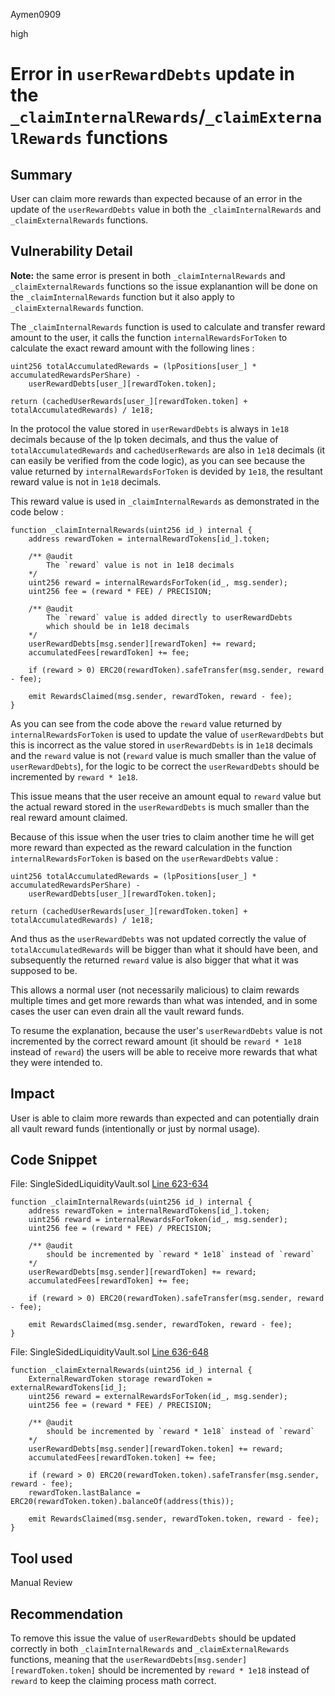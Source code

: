 Aymen0909

high

# Error in `userRewardDebts` update in the `_claimInternalRewards`/`_claimExternalRewards` functions

## Summary

User can claim more rewards than expected because of an error in the update of the `userRewardDebts` value in both the `_claimInternalRewards` and `_claimExternalRewards` functions.

## Vulnerability Detail

**Note:** the same error is present in both `_claimInternalRewards` and `_claimExternalRewards` functions so the issue explanantion will be done on the `_claimInternalRewards` function but it also apply to `_claimExternalRewards` function.

The `_claimInternalRewards` function is used to calculate and transfer reward amount to the user, it calls the function `internalRewardsForToken` to calculate the exact reward amount with the following lines : 

```solidity
uint256 totalAccumulatedRewards = (lpPositions[user_] * accumulatedRewardsPerShare) -
    userRewardDebts[user_][rewardToken.token];

return (cachedUserRewards[user_][rewardToken.token] + totalAccumulatedRewards) / 1e18;
```

In the protocol the value stored in `userRewardDebts` is always in `1e18` decimals because of the lp token decimals, and thus the value of `totalAccumulatedRewards` and `cachedUserRewards` are also in `1e18` decimals (it can easily be verified from the code logic), as you can see because the value returned by `internalRewardsForToken` is devided by `1e18`, the resultant reward value is not in `1e18` decimals.

This reward value is used in `_claimInternalRewards` as demonstrated in the code below :

```solidity
function _claimInternalRewards(uint256 id_) internal {
    address rewardToken = internalRewardTokens[id_].token;
    
    /** @audit 
        The `reward` value is not in 1e18 decimals
    */
    uint256 reward = internalRewardsForToken(id_, msg.sender);
    uint256 fee = (reward * FEE) / PRECISION;

    /** @audit 
        The `reward` value is added directly to userRewardDebts
        which should be in 1e18 decimals
    */
    userRewardDebts[msg.sender][rewardToken] += reward;
    accumulatedFees[rewardToken] += fee;

    if (reward > 0) ERC20(rewardToken).safeTransfer(msg.sender, reward - fee);

    emit RewardsClaimed(msg.sender, rewardToken, reward - fee);
}
```

As you can see from the code above the `reward` value returned by `internalRewardsForToken` is used to update the value of `userRewardDebts` but this is incorrect as the value stored in `userRewardDebts` is in `1e18` decimals and the `reward` value is not (`reward` value is much smaller than the value of `userRewardDebts`), for the logic to be correct the `userRewardDebts` should be incremented by `reward * 1e18`.

This issue means that the user receive an amount equal to `reward` value but the actual reward stored in the `userRewardDebts` is much smaller than the real reward amount claimed.

Because of this issue when the user tries to claim another time he will get more reward than expected as the reward calculation in the function `internalRewardsForToken` is based on the `userRewardDebts` value : 

```solidity
uint256 totalAccumulatedRewards = (lpPositions[user_] * accumulatedRewardsPerShare) -
    userRewardDebts[user_][rewardToken.token];

return (cachedUserRewards[user_][rewardToken.token] + totalAccumulatedRewards) / 1e18;
```

And thus as the `userRewardDebts` was not updated correctly the value of `totalAccumulatedRewards` will be bigger than what it should have been, and subsequently the returned `reward` value is also bigger that what it was supposed to be.

This allows a normal user (not necessarily malicious) to claim rewards multiple times and get more rewards than what was intended, and in some cases the user can even drain all the vault reward funds.

To resume the explanation, because the user's `userRewardDebts` value is not incremented by the correct reward amount (it should be `reward * 1e18` instead of `reward`) the users will be able to receive more rewards that what they were intended to.

## Impact

User is able to claim more rewards than expected and can potentially drain all vault reward funds (intentionally or just by normal usage).

## Code Snippet

File: SingleSidedLiquidityVault.sol [Line 623-634](https://github.com/sherlock-audit/2023-02-olympus/blob/main/src/policies/lending/abstracts/SingleSidedLiquidityVault.sol#L623-L634)

```solidity
function _claimInternalRewards(uint256 id_) internal {
    address rewardToken = internalRewardTokens[id_].token;
    uint256 reward = internalRewardsForToken(id_, msg.sender);
    uint256 fee = (reward * FEE) / PRECISION;
    
    /** @audit 
        should be incremented by `reward * 1e18` instead of `reward`
    */
    userRewardDebts[msg.sender][rewardToken] += reward;
    accumulatedFees[rewardToken] += fee;

    if (reward > 0) ERC20(rewardToken).safeTransfer(msg.sender, reward - fee);

    emit RewardsClaimed(msg.sender, rewardToken, reward - fee);
}
```

File: SingleSidedLiquidityVault.sol [Line 636-648](https://github.com/sherlock-audit/2023-02-olympus/blob/main/src/policies/lending/abstracts/SingleSidedLiquidityVault.sol#L636-L648)

```solidity
function _claimExternalRewards(uint256 id_) internal {
    ExternalRewardToken storage rewardToken = externalRewardTokens[id_];
    uint256 reward = externalRewardsForToken(id_, msg.sender);
    uint256 fee = (reward * FEE) / PRECISION;

    /** @audit 
        should be incremented by `reward * 1e18` instead of `reward`
    */
    userRewardDebts[msg.sender][rewardToken.token] += reward;
    accumulatedFees[rewardToken.token] += fee;

    if (reward > 0) ERC20(rewardToken.token).safeTransfer(msg.sender, reward - fee);
    rewardToken.lastBalance = ERC20(rewardToken.token).balanceOf(address(this));

    emit RewardsClaimed(msg.sender, rewardToken.token, reward - fee);
}
```

## Tool used

Manual Review

## Recommendation

To remove this issue the value of `userRewardDebts` should be updated correctly in both `_claimInternalRewards` and `_claimExternalRewards` functions, meaning that the `userRewardDebts[msg.sender][rewardToken.token]` should be incremented by `reward * 1e18` instead of `reward` to keep the claiming process math correct.

